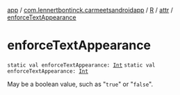 [app](../../../index.md) / [com.lennertbontinck.carmeetsandroidapp](../../index.md) / [R](../index.md) / [attr](index.md) / [enforceTextAppearance](./enforce-text-appearance.md)

# enforceTextAppearance

`static val enforceTextAppearance: `[`Int`](https://kotlinlang.org/api/latest/jvm/stdlib/kotlin/-int/index.html)
`static val enforceTextAppearance: `[`Int`](https://kotlinlang.org/api/latest/jvm/stdlib/kotlin/-int/index.html)

May be a boolean value, such as "`true`" or "`false`".

